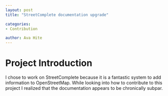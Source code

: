```yaml
---
layout: post
title: "StreetComplete documentation upgrade"

categories:
- Contribution

author: Ava Hite
---
```


# Project Introduction

I chose to work on StreetComplete because it is a fantastic system to add information to OpenStreetMap. While looking into how to contribute to this project I realized that the documentation appears to be chronically subpar.
